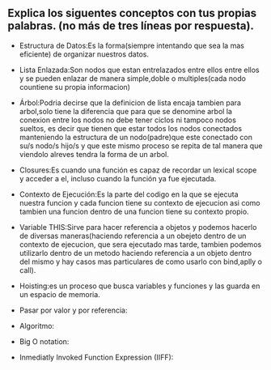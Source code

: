 ## Explica los siguentes conceptos con tus propias palabras. (no más de tres líneas por respuesta).


* Estructura de Datos:Es la forma(siempre intentando que sea la mas eficiente) de organizar nuestros datos.

* Lista Enlazada:Son nodos que estan entrelazados entre ellos entre ellos y se pueden enlazar de manera simple,doble o multiples(cada nodo countiene su propia informacion)

* Árbol:Podria decirse que la definicion de lista encaja tambien para arbol,solo tiene la diferencia que para que se denomine arbol la conexion entre los nodos no debe tener ciclos ni tampoco nodos sueltos, es decir que tienen que estar todos los nodos conectados manteniendo la estructura de un nodo(padre)que este conectado con su/s nodo/s hijo/s y que este mismo proceso se repita de tal manera que viendolo alreves tendra la forma de un arbol.

* Closures:Es cuando una función es capaz de recordar un lexical scope y acceder a el, incluso cuando la función ya fue ejecutada.

* Contexto de Ejecución:Es la parte del codigo en la que se ejecuta nuestra funcion y cada funcion tiene su contexto de ejecucion asi como tambien una funcion dentro de una funcion tiene su contexto propio.

* Variable THIS:Sirve para hacer referencia a objetos y podemos hacerlo de diversas maneras(haciendo referencia a un obejeto dentro de un contexto de ejecucion, que sera ejecutado mas tarde, tambien podemos utilizarlo dentro de un metodo haciendo referencia a un objeto dentro del mismo y hay casos mas particulares de como usarlo con bind,aplly o call).

* Hoisting:es un proceso que busca variables y funciones y las guarda en un espacio de memoria.

* Pasar por valor y por referencia:

* Algoritmo:

* Big O notation:

* Inmediatly Invoked Function Expression (IIFF):
